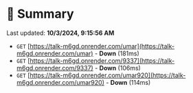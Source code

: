 # 📖 Summary
Last updated: **10/3/2024, 9:15:56 AM**

- `GET` [https://talk-m6gd.onrender.com/umar](https://talk-m6gd.onrender.com/umar) - **Down** (181ms)
- `GET` [https://talk-m6gd.onrender.com/9337](https://talk-m6gd.onrender.com/9337) - **Down** (106ms)
- `GET` [https://talk-m6gd.onrender.com/umar920](https://talk-m6gd.onrender.com/umar920) - **Down** (114ms)
